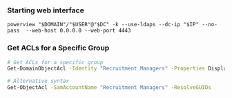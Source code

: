 
### Starting web interface
```
powerview "$DOMAIN"/"$USER"@"$DC" -k --use-ldaps --dc-ip "$IP" --no-pass  --web-host 0.0.0.0 --web-port 4443
```

### **Get ACLs for a Specific Group**
```sh
# Get ACLs for a specific group
Get-DomainObjectAcl -Identity "Recruitment Managers" -Properties DisplayName, SecurityIdentifier

# Alternative syntax
Get-ObjectAcl -SamAccountName "Recruitment Managers" -ResolveGUIDs
```